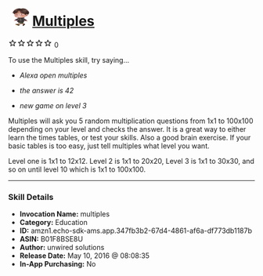 # &nbsp;<img src="skill_icon" alt="Multiples icon" width="36"> [Multiples](http://alexa.amazon.com/#skills/amzn1.echo-sdk-ams.app.347fb3b2-67d4-4861-af6a-df773db1187b)
![0 stars](../../images/ic_star_border_black_18dp_1x.png)![0 stars](../../images/ic_star_border_black_18dp_1x.png)![0 stars](../../images/ic_star_border_black_18dp_1x.png)![0 stars](../../images/ic_star_border_black_18dp_1x.png)![0 stars](../../images/ic_star_border_black_18dp_1x.png) 0

To use the Multiples skill, try saying...

* *Alexa open multiples*

* *the answer is 42*

* *new game on level 3*

Multiples will ask you 5 random multiplication questions from 1x1 to 100x100 depending on your level and checks the answer. It is a great way to either learn the times tables, or test your skills. Also a good brain exercise. If your basic tables is too easy, just tell multiples what level you want.

Level one is 1x1 to 12x12. Level 2 is 1x1 to 20x20, Level 3 is 1x1 to 30x30, and so on until level 10 which is 1x1 to 100x100.

***

### Skill Details

* **Invocation Name:** multiples
* **Category:** Education
* **ID:** amzn1.echo-sdk-ams.app.347fb3b2-67d4-4861-af6a-df773db1187b
* **ASIN:** B01F8BSE8U
* **Author:** unwired solutions
* **Release Date:** May 10, 2016 @ 08:08:35
* **In-App Purchasing:** No
